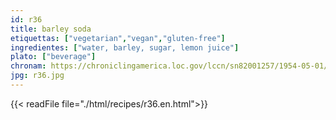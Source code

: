 ```yaml
---
id: r36
title: barley soda
etiquettas: ["vegetarian","vegan","gluten-free"]
ingredientes: ["water, barley, sugar, lemon juice"]
plato: ["beverage"]
chronam: https://chroniclingamerica.loc.gov/lccn/sn82001257/1954-05-01/ed-1/seq-5/
jpg: r36.jpg
---
```


{{< readFile file="./html/recipes/r36.en.html">}}